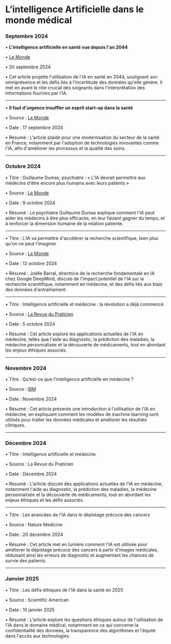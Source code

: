 # L’intelligence Artificielle dans le monde médical

### Septembre 2024
•   **L'intelligence artificielle en santé vue depuis l'an 2044**

•	 [Le Monde](https://www.lemonde.fr/sante/article/2024/09/20/l-intelligence-artificielle-en-sante-vue-depuis-l-an-2044_6325469_1651302.html)

•	20 septembre 2024

•   Cet article projette l'utilisation de l'IA en santé en 2044, soulignant son omniprésence et les défis liés à l'incertitude des données qu'elle génère. Il met en avant le rôle crucial des soignants dans l'interprétation des informations fournies par l'IA.
____________
•	 **Il faut d'urgence insuffler un esprit start-up dans la santé**

•	Source : [Le Monde](https://www.lemonde.fr/sciences/article/2024/09/17/il-faut-d-urgence-insuffler-un-esprit-start-up-dans-la-sante_6321490_1650684.html )

•	Date : 17 septembre 2024

•	Résumé : L'article plaide pour une modernisation du secteur de la santé en France, notamment par l'adoption de technologies innovantes comme l'IA, afin d'améliorer les processus et la qualité des soins.
________________________________________
### Octobre 2024
•	Titre : Guillaume Dumas, psychiatre : « L'IA devrait permettre aux médecins d'être encore plus humains avec leurs patients »

•	Source : [Le Monde](https://www.lemonde.fr/sante/article/2024/10/09/guillaume-dumas-psychiatre-l-ia-devrait-permettre-aux-medecins-d-etre-encore-plus-humains-avec-leurs-patients_6347480_1651302.html )

•	Date : 9 octobre 2024

•	Résumé : Le psychiatre Guillaume Dumas explique comment l'IA peut aider les médecins à être plus efficaces, en leur faisant gagner du temps, et à renforcer la dimension humaine de la relation patiente.
________________________________________
•	Titre : L'IA va permettre d'accélérer la recherche scientifique, bien plus qu'on ne peut l'imaginer

•	Source : [Le Monde](https://www.lemonde.fr/economie/article/2024/10/12/l-ia-va-permettre-d-accelerer-la-recherche-scientifique-bien-plus-qu-on-ne-peut-l-imaginer_6349704_3234.html )

•	Date : 12 octobre 2024

•	Résumé : Joëlle Barral, directrice de la recherche fondamentale en IA chez Google DeepMind, discute de l'impact potentiel de l'IA sur la recherche scientifique, notamment en médecine, et des défis liés aux biais des données d'entraînement.
________________________________________
•	Titre : Intelligence artificielle et médecine : la révolution a déjà commencé

•	Source : [La Revue du Praticien](https://www.larevuedupraticien.fr/article/intelligence-artificielle-et-medecine-la-revolution-deja-commence)

•	Date : 5 octobre 2024

•	Résumé : Cet article explore les applications actuelles de l'IA en médecine, telles que l'aide au diagnostic, la prédiction des maladies, la médecine personnalisée et la découverte de médicaments, tout en abordant les enjeux éthiques associés.
 
________________________________________
### Novembre 2024
•	Titre : Qu’est-ce que l’intelligence artificielle en médecine ?

•	Source : [IBM](https://www.ibm.com/fr-fr/topics/artificial-intelligence-medicine#:~:text=En%20m%C3%A9decine%2C%20l'intelligence%20artificielle,et%20l'exp%C3%A9rience%20des%20patients)

•	Date : Novembre 2024

•	Résumé : Cet article présente une introduction à l'utilisation de l'IA en médecine, en expliquant comment les modèles de machine learning sont utilisés pour traiter les données médicales et améliorer les résultats cliniques. 
________________________________________
### Décembre 2024
•	Titre : Intelligence artificielle et médecine

•	Source : La Revue du Praticien

•	Date : Décembre 2024

•	Résumé : L'article discute des applications actuelles de l'IA en médecine, notamment l'aide au diagnostic, la prédiction des maladies, la médecine personnalisée et la découverte de médicaments, tout en abordant les enjeux éthiques et les défis associés.
________________________________________
•	Titre : Les avancées de l'IA dans le dépistage précoce des cancers

•	Source : Nature Medicine

•	Date : 20 décembre 2024

•	Résumé : Cet article met en lumière comment l'IA est utilisée pour améliorer le dépistage précoce des cancers à partir d'images médicales, réduisant ainsi les erreurs de diagnostic et augmentant les chances de survie des patients.
________________________________________
### Janvier 2025
•	Titre : Les défis éthiques de l'IA dans la santé en 2025

•	Source : Scientific American

•	Date : 10 janvier 2025

•	Résumé : L'article explore les questions éthiques autour de l'utilisation de l'IA dans le domaine médical, notamment en ce qui concerne la confidentialité des données, la transparence des algorithmes et l'équité dans l'accès aux technologies.
